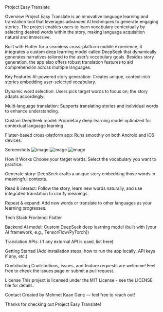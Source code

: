Project Easy Translate


Overview
Project Easy Translate is an innovative language learning and translation tool that leverages advanced AI techniques to generate engaging stories. The project enables users to learn vocabulary contextually by selecting desired words within the story, making language acquisition natural and immersive.

Built with Flutter for a seamless cross-platform mobile experience, it integrates a custom deep learning model called DeepSeek that dynamically generates narratives tailored to the user’s vocabulary goals. Besides story generation, the app also offers robust translation features to aid comprehension across multiple languages.

Key Features
AI-powered story generation: Creates unique, context-rich stories embedding user-selected vocabulary.

Dynamic word selection: Users pick target words to focus on; the story adapts accordingly.

Multi-language translation: Supports translating stories and individual words to enhance understanding.

Custom DeepSeek model: Proprietary deep learning model optimized for contextual language learning.

Flutter-based cross-platform app: Runs smoothly on both Android and iOS devices.

Screenshots
![image](https://github.com/user-attachments/assets/681466b6-7dee-4f1a-a1c8-4de3e3ae792a) ![image](https://github.com/user-attachments/assets/c38d518e-10ee-4006-9fb4-7e24c3b3dcf6) ![image](https://github.com/user-attachments/assets/9fea3d30-0d3a-4f07-9ad8-bc004bc94692)

How It Works
Choose your target words: Select the vocabulary you want to practice.

Generate story: DeepSeek crafts a unique story embedding those words in meaningful contexts.

Read & interact: Follow the story, learn new words naturally, and use integrated translation to clarify meanings.

Repeat & expand: Add new words or translate to other languages as your learning progresses.

Tech Stack
Frontend: Flutter

Backend AI model: Custom DeepSeek deep learning model (built with [your AI framework, e.g., TensorFlow/PyTorch])

Translation APIs: (If any external API is used, list here)

Getting Started
(Add installation steps, how to run the app locally, API keys if any, etc.)

Contributing
Contributions, issues, and feature requests are welcome! Feel free to check the issues page or submit a pull request.

License
This project is licensed under the MIT License - see the LICENSE file for details.

Contact
Created by Mehmet Kaan Genç — feel free to reach out!

Thanks for checking out Project Easy Translate!


